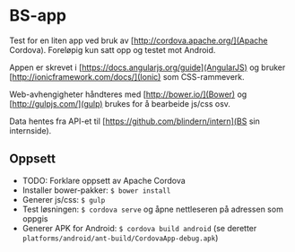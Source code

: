 # BS-app
Test for en liten app ved bruk av [http://cordova.apache.org/](Apache Cordova). Foreløpig kun satt opp og testet mot Android.

Appen er skrevet i [https://docs.angularjs.org/guide](AngularJS) og bruker [http://ionicframework.com/docs/](Ionic) som CSS-rammeverk.

Web-avhengigheter håndteres med [http://bower.io/](Bower) og [http://gulpjs.com/](gulp) brukes for å bearbeide js/css osv.

Data hentes fra API-et til [https://github.com/blindern/intern](BS sin internside).

## Oppsett
* TODO: Forklare oppsett av Apache Cordova
* Installer bower-pakker: `$ bower install`
* Generer js/css: `$ gulp`
* Test løsningen: `$ cordova serve` og åpne nettleseren på adressen som oppgis
* Generer APK for Android: `$ cordova build android` (se deretter `platforms/android/ant-build/CordovaApp-debug.apk`)